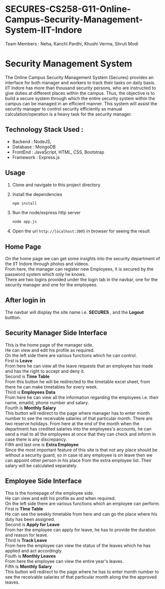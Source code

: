 # SECURES-CS258-G11-Online-Campus-Security-Management-System-IIT-Indore
Team Members : Neha, Kanchi Pardhi, Khushi Verma, Shruti Modi

# Security Management System

The Online Campus Security Management System (Secures) provides an interface for both manager and workers to track their tasks on daily basis. IIT Indore has more than thousand security persons, who are instructed to give duties at different places within the campus. Thus, the objective is to build a secure system through which the entire security system within the campus can be managed in an efficient manner. This system will assist the security manager to control security efficiently as manual calculation/operation is a heavy task for the security manager.

## Technology Stack Used :

- Backend : NodeJS,
- Database : MongoDB
- FrontEnd : JavaScript, HTML, CSS, Bootstrap
- Framework : Express.js

## Usage

1. Clone and navigate to this project directory

2. Install the dependencies

   ```bash
   npm install
   ```

3. Run the node/express http server
   ```bash
   node app.js
   ```
4. Open the url `http://localhost:3005` in browser for seeing the result

## Home Page
On the home page we can get some insights into the security department of the IIT Indore through photos and videos.  
From here, the manager can register new Employees, it is secured by the password system which only he knows.  
There are two logins provided under the login tab in the navbar, one for the security manager and one for the employees.  

##  After login in
The navbar will display the site name i.e. **SECURES** , and the **Logout** buttton.  

## Security Manager Side Interface
This is the home page of the manager side.  
He can view and edit his profile as required.  
On the left side there are various functions which he can control.  
First is **Leave**   
From here he can view all the leave requests that an employee has made and has the right to accept and deny it.  
Second is **Time Table**  
From this button he will be redirected to the timetable excel sheet, from there he can make timetables for every week.  
Third is **Employees Data**  
From here he can view all the information regarding the employees i.e. their name, emailid, phone number and salary.  
Fourth is **Monthly Salary**  
This button will redirect to the page where manager has to enter month number to see the receivable salaries of that particular month. There are two reserve holidays. From here at the end of the month when the department has credited salaries into the employees's accounts, he can send a mail to all the employees at once that they can check and inform in case there is any discrepancy.  
Fifth and last one is **Extra Employee**  
Since the most important feature of this site is that not any place should be without a security guard, so in case id any employee is on leave then we can appoint other person in his place from the extra employee list. Their salary will be calculated separately.  


## Employee Side Interface
This is the homepage of the employee side.  
He can view and edit his profile as and when required.  
On the left side there are various functions which an employee can perform.  
First is **TIme Table**  
He can see the weekly timetable from here and can go the place where his duty has been assigned.  
Second is **Apply for Leave**  
From her the employee can apply for leave, he has to provide the duration and reason for leave.  
Third is **Track Leave**  
From here the employee can view the status of the leaves which he has applied and act accordingly.  
Fouth is **Monthly Leaves**   
From here the employee can view the entire year's leaves.  
Fifth is **Monthly Salary**  
This button will redirect to the page where he has to enter month number to see the receivable salaries of that particular month along the the approved leaves.







